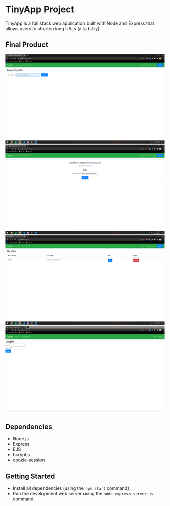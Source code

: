 # TinyApp Project

TinyApp is a full stack web application built with Node and Express that allows users to shorten long URLs (à la bit.ly).

## Final Product

!["screenshot of creating a shorturl for a longurl"](https://github.com/arianah75/tinyapp/blob/master/urls-page.png/Create.png?raw=true)
!["screenshot of editing the long url"](https://github.com/arianah75/tinyapp/blob/master/urls-page.png/Edit.png?raw=true)
!["screenshot of homepage"](https://github.com/arianah75/tinyapp/blob/master/urls-page.png/Updatehome.png?raw=true)
!["screenshot of homepage"](https://github.com/arianah75/tinyapp/blob/master/urls-page.png/LogIn.PNG?raw=true)

## Dependencies

- Node.js
- Express
- EJS
- bcryptjs
- cookie-session

## Getting Started

- Install all dependencies (using the `npm start` command).
- Run the development web server using the `node express_server.js` command.